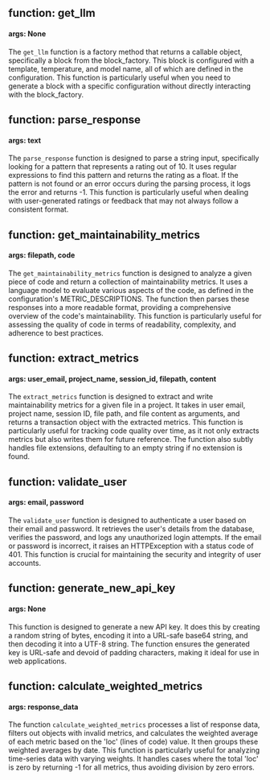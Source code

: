 ## function: get_llm
#### args: None
The `get_llm` function is a factory method that returns a callable object, specifically a block from the block_factory. This block is configured with a template, temperature, and model name, all of which are defined in the configuration. This function is particularly useful when you need to generate a block with a specific configuration without directly interacting with the block_factory.

## function: parse_response
#### args: text
The `parse_response` function is designed to parse a string input, specifically looking for a pattern that represents a rating out of 10. It uses regular expressions to find this pattern and returns the rating as a float. If the pattern is not found or an error occurs during the parsing process, it logs the error and returns -1. This function is particularly useful when dealing with user-generated ratings or feedback that may not always follow a consistent format.

## function: get_maintainability_metrics
#### args: filepath, code
The `get_maintainability_metrics` function is designed to analyze a given piece of code and return a collection of maintainability metrics. It uses a language model to evaluate various aspects of the code, as defined in the configuration's METRIC_DESCRIPTIONS. The function then parses these responses into a more readable format, providing a comprehensive overview of the code's maintainability. This function is particularly useful for assessing the quality of code in terms of readability, complexity, and adherence to best practices.

## function: extract_metrics
#### args: user_email, project_name, session_id, filepath, content
The `extract_metrics` function is designed to extract and write maintainability metrics for a given file in a project. It takes in user email, project name, session ID, file path, and file content as arguments, and returns a transaction object with the extracted metrics. This function is particularly useful for tracking code quality over time, as it not only extracts metrics but also writes them for future reference. The function also subtly handles file extensions, defaulting to an empty string if no extension is found.

## function: validate_user
#### args: email, password
The `validate_user` function is designed to authenticate a user based on their email and password. It retrieves the user's details from the database, verifies the password, and logs any unauthorized login attempts. If the email or password is incorrect, it raises an HTTPException with a status code of 401. This function is crucial for maintaining the security and integrity of user accounts.

## function: generate_new_api_key
#### args: None
This function is designed to generate a new API key. It does this by creating a random string of bytes, encoding it into a URL-safe base64 string, and then decoding it into a UTF-8 string. The function ensures the generated key is URL-safe and devoid of padding characters, making it ideal for use in web applications. <end>

## function: calculate_weighted_metrics
#### args: response_data
The function `calculate_weighted_metrics` processes a list of response data, filters out objects with invalid metrics, and calculates the weighted average of each metric based on the 'loc' (lines of code) value. It then groups these weighted averages by date. This function is particularly useful for analyzing time-series data with varying weights. It handles cases where the total 'loc' is zero by returning -1 for all metrics, thus avoiding division by zero errors.

